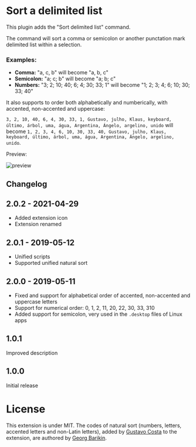 # Sort a delimited list

This plugin adds the "Sort delimited list" command.

The command will sort a comma or semicolon or another punctation mark delimited list within a selection.

### Examples:

* **Comma:** "a, c, b" will become "a, b, c"
* **Semicolon:** "a; c; b" will become "a; b; c"
* **Numbers:** "3; 2; 10; 40; 6; 4; 30; 33; 1" will become "1; 2; 3; 4; 6; 10; 30; 33; 40"

It also supports to order both alphabetically and numberically, with accented, non-accented and uppercase:

`3, 2, 10, 40, 6, 4, 30, 33, 1, Gustavo, julho, Klaus, keyboard, último, árbol, uma, água, Argentina, Ángelo, argelino, unido` will become `1, 2, 3, 4, 6, 10, 30, 33, 40, Gustavo, julho, Klaus, keyboard, último, árbol, uma, água, Argentina, Ángelo, argelino, unido`.

Preview:

![preview](https://media.giphy.com/media/lAuvwiWMz8wNZouF0O/giphy.gif)


## Changelog

## 2.0.2 - 2021-04-29
- Added extension icon
- Extension renamed

## 2.0.1 - 2019-05-12
- Unified scripts
- Supported unified natural sort

## 2.0.0 - 2019-05-11
- Fixed and support for alphabetical order of accented, non-accented and uppercase letters
- Support for numerical order: 0, 1, 2, 11, 20, 22, 30, 33, 310
- Added support for semicolon, very used in the `.desktop` files of Linux apps

## 1.0.1
Improved description

## 1.0.0
Initial release

# License

This extension is under MIT. The codes of natural sort (numbers, letters, accented letters and non-Latin letters), added by [Gustavo Costa](https://github.com/gusbemacbe) to the extension, are authored by [Georg Barikin](https://github.com/gebrkn). 
